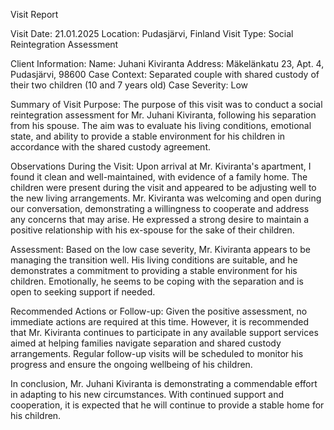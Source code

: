  Visit Report

Visit Date: 21.01.2025
Location: Pudasjärvi, Finland
Visit Type: Social Reintegration Assessment

Client Information:
Name: Juhani Kiviranta
Address: Mäkelänkatu 23, Apt. 4, Pudasjärvi, 98600
Case Context: Separated couple with shared custody of their two children (10 and 7 years old)
Case Severity: Low

Summary of Visit Purpose:
The purpose of this visit was to conduct a social reintegration assessment for Mr. Juhani Kiviranta, following his separation from his spouse. The aim was to evaluate his living conditions, emotional state, and ability to provide a stable environment for his children in accordance with the shared custody agreement.

Observations During the Visit:
Upon arrival at Mr. Kiviranta's apartment, I found it clean and well-maintained, with evidence of a family home. The children were present during the visit and appeared to be adjusting well to the new living arrangements. Mr. Kiviranta was welcoming and open during our conversation, demonstrating a willingness to cooperate and address any concerns that may arise. He expressed a strong desire to maintain a positive relationship with his ex-spouse for the sake of their children.

Assessment:
Based on the low case severity, Mr. Kiviranta appears to be managing the transition well. His living conditions are suitable, and he demonstrates a commitment to providing a stable environment for his children. Emotionally, he seems to be coping with the separation and is open to seeking support if needed.

Recommended Actions or Follow-up:
Given the positive assessment, no immediate actions are required at this time. However, it is recommended that Mr. Kiviranta continues to participate in any available support services aimed at helping families navigate separation and shared custody arrangements. Regular follow-up visits will be scheduled to monitor his progress and ensure the ongoing wellbeing of his children.

In conclusion, Mr. Juhani Kiviranta is demonstrating a commendable effort in adapting to his new circumstances. With continued support and cooperation, it is expected that he will continue to provide a stable home for his children.